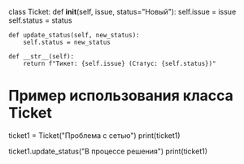 class Ticket:
    def __init__(self, issue, status="Новый"):
        self.issue = issue
        self.status = status

    def update_status(self, new_status):
        self.status = new_status

    def __str__(self):
        return f"Тикет: {self.issue} (Статус: {self.status})"

# Пример использования класса Ticket
ticket1 = Ticket("Проблема с сетью")
print(ticket1)

ticket1.update_status("В процессе решения")
print(ticket1)
